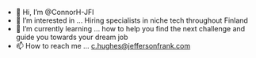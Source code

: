 - 👋 Hi, I’m @ConnorH-JFI
- 👀 I’m interested in ... Hiring specialists in niche tech throughout Finland
- 🌱 I’m currently learning ... how to help you find the next challenge and guide you towards your dream job
- 📫 How to reach me ... c.hughes@jeffersonfrank.com

<!---
ConnorH-JFI/ConnorH-JFI is a ✨ special ✨ repository because its `README.md` (this file) appears on your GitHub profile.
You can click the Preview link to take a look at your changes.
--->
